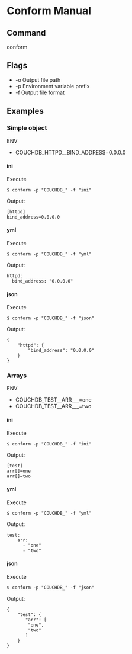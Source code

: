 # Conform Manual

## Command

conform

## Flags
* -o Output file path
* -p Environment variable prefix
* -f Output file format

## Examples

### Simple object

ENV
* COUCHDB_HTTPD__BIND_ADDRESS=0.0.0.0

#### ini

Execute
````
$ conform -p "COUCHDB_" -f "ini"
````
Output:
````
[httpd]
bind_address=0.0.0.0
````

#### yml

Execute
````
$ conform -p "COUCHDB_" -f "yml"
````
Output:
````
httpd:
  bind_address: "0.0.0.0"
````

#### json

Execute
````
$ conform -p "COUCHDB_" -f "json"
````
Output:
````
{
    "httpd": {
        "bind_address": "0.0.0.0"
    }
}
````

### Arrays
ENV
* COUCHDB_TEST__ARR___=one
* COUCHDB_TEST__ARR___=two

#### ini
Execute
````
$ conform -p "COUCHDB_" -f "ini"
````
Output:
````
[test]
arr[]=one
arr[]=two
````

#### yml
Execute
````
$ conform -p "COUCHDB_" -f "yml"
````
Output:
````
test:
    arr:
      - "one"
      - "two"
````

#### json
Execute
````
$ conform -p "COUCHDB_" -f "json"
````
Output:
````
{
    "test": {
       "arr": [
        "one",
        "two"
       ]
    }
}
````

